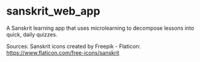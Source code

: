 # sanskrit_web_app

A Sanskrit learning app that uses microlearning to decompose lessons into quick, daily quizzes.

Sources: 
Sanskrit icons created by Freepik - Flaticon: https://www.flaticon.com/free-icons/sanskrit

